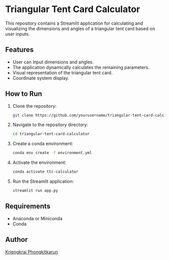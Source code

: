 # Triangular Tent Card Calculator

This repository contains a Streamlit application for calculating and visualizing the dimensions and angles of a triangular tent card based on user inputs.

## Features

- User can input dimensions and angles.
- The application dynamically calculates the remaining parameters.
- Visual representation of the triangular tent card.
- Coordinate system display.

## How to Run

1. Clone the repository:
    ```bash
    git clone https://github.com/yourusername/triangular-tent-card-calculator.git
    ```
2. Navigate to the repository directory:
    ```bash
    cd triangular-tent-card-calculator
    ```
3. Create a conda environment:
    ```bash
    conda env create -f environment.yml
    ```
4. Activate the environment:
    ```bash
    conda activate ttc-calculator
    ```
5. Run the Streamlit application:
    ```bash
    streamlit run app.py
    ```

## Requirements

- Anaconda or Miniconda
- Conda

## Author

[Kriengkrai Phongkitkarun](https://github.com/hengkp)
